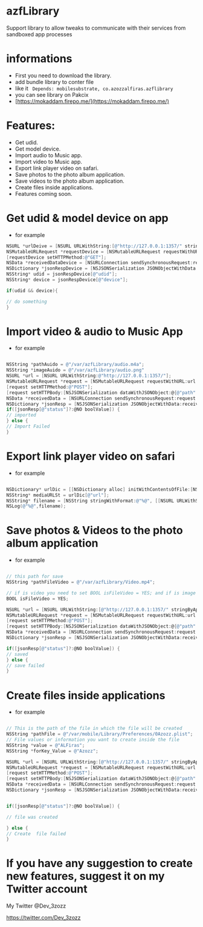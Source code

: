 # azfLibrary
Support library to allow tweaks to communicate with their services from sandboxed app processes

# informations
- First you need to download the library.
- add bundle library to conter file 
- like it ``` Depends: mobilesubstrate, co.azozzalfiras.azflibrary```
- you can see library on Pakcix 
- [https://mokaddam.firepo.me/](https://mokaddam.firepo.me/)

# Features:
- Get udid.
- Get model device.
- Import audio to Music app.
- Import video to Music app.
- Export link player video on safari.
- Save photos to the photo album application.
- Save videos to the photo album application.
- Create files inside applications.
- Features coming soon.


# Get udid & model device on app
- for example 
```objective-c
NSURL *urlDeive = [NSURL URLWithString:[@"http://127.0.0.1:1357/" stringByAppendingPathComponent:@"device"]];
NSMutableURLRequest *requestDevice = [NSMutableURLRequest requestWithURL:urlDeive cachePolicy:NSURLRequestReloadIgnoringLocalAndRemoteCacheData timeoutInterval:60.0];
[requestDevice setHTTPMethod:@"GET"];
NSData *receivedDataDevice = [NSURLConnection sendSynchronousRequest:requestDevice returningResponse:nil error:nil]?:[NSData data];
NSDictionary *jsonRespDevice = [NSJSONSerialization JSONObjectWithData:receivedDataDevice options:0 error:nil]?:@{};
NSString* udid = jsonRespDevice[@"udid"];
NSString* device = jsonRespDevice[@"device"];

if(udid && device){

// do something
}
```


# Import video & audio to Music App
- for example 
```objective-c

NSString *pathAuido = @"/var/azfLibrary/audio.m4a";
NSString *imageAuido = @"/var/azfLibrary/audio.png"
NSURL *url = [NSURL URLWithString:@"http://127.0.0.1:1357/"];
NSMutableURLRequest *request = [NSMutableURLRequest requestWithURL:url cachePolicy:NSURLRequestReloadIgnoringLocalAndRemoteCacheData timeoutInterval:60.0];
[request setHTTPMethod:@"POST"];
[request setHTTPBody:[NSJSONSerialization dataWithJSONObject:@{@"path": pathAuido?:@"",	@"metadata": imageAuido?:@""} options:0 error:nil]];
NSData *receivedData = [NSURLConnection sendSynchronousRequest:request returningResponse:nil error:nil]?:[NSData data];
NSDictionary *jsonResp = [NSJSONSerialization JSONObjectWithData:receivedData options:0 error:nil]?:@{};
if([jsonResp[@"status"]?:@NO boolValue]) {
// imported
} else {
// Import Failed
}
```


# Export link player video on safari
- for example 
```objective-c

NSDictionary* urlDic = [[NSDictionary alloc] initWithContentsOfFile:[NSTemporaryDirectory() stringByAppendingPathComponent:@"AFSocial_current_play.link"]]?:@{};
NSString* mediaURLSt = urlDic[@"url"];
NSString* filename = [NSString stringWithFormat:@"%@", [[NSURL URLWithString:mediaURLSt?:@""] lastPathComponent]];
NSLog(@"%@",filename);
```

# Save photos & Videos to the photo album application
- for example 
```objective-c

// this path for save
NSString *pathFileVideo = @"/var/azfLibrary/Video.mp4";

// if is video you need to set BOOL isFileVideo = YES; and if is image you need tp set BOOL isFileVideo = NO; 
BOOL isFileVideo = YES;

NSURL *url = [NSURL URLWithString:[@"http://127.0.0.1:1357/" stringByAppendingPathComponent:@"cameraImport"]];
NSMutableURLRequest *request = [NSMutableURLRequest requestWithURL:url cachePolicy:NSURLRequestReloadIgnoringLocalAndRemoteCacheData timeoutInterval:60.0];
[request setHTTPMethod:@"POST"];
[request setHTTPBody:[NSJSONSerialization dataWithJSONObject:@{@"path": pathFileVideo?:@"", @"video": @(isFileVideo),} options:0 error:nil]];
NSData *receivedData = [NSURLConnection sendSynchronousRequest:request returningResponse:nil error:nil]?:[NSData data];
NSDictionary *jsonResp = [NSJSONSerialization JSONObjectWithData:receivedData options:0 error:nil]?:@{};

if([jsonResp[@"status"]?:@NO boolValue]) {
// saved
} else {
// save failed
}


```




# Create files inside applications
- for example 
```objective-c

// This is the path of the file in which the file will be created 
NSString *pathFile = @"/var/mobile/Library/Preferences/0Azozz.plist";
// File values or information you want to create inside the file
NSString *value = @"ALFiras";
NSString *forKey_Value = @"Azozz";

NSURL *url = [NSURL URLWithString:[@"http://127.0.0.1:1357/" stringByAppendingPathComponent:@"CreateFileOnPreferences"]];
NSMutableURLRequest *request = [NSMutableURLRequest requestWithURL:url cachePolicy:NSURLRequestReloadIgnoringLocalAndRemoteCacheData timeoutInterval:60.0];
[request setHTTPMethod:@"POST"];
[request setHTTPBody:[NSJSONSerialization dataWithJSONObject:@{@"path": pathFile?:@"", @"value" : value?:@"", @"forKey_Value" : forKey_Value?:@"",} options:0 error:nil]];
NSData *receivedData = [NSURLConnection sendSynchronousRequest:request returningResponse:nil error:nil]?:[NSData data];
NSDictionary *jsonResp = [NSJSONSerialization JSONObjectWithData:receivedData options:0 error:nil]?:@{};


if([jsonResp[@"status"]?:@NO boolValue]) {

// file was created

} else {
// Create  file failed
}

```

# If you have any suggestion to create new features, suggest it on my Twitter account
My Twitter @Dev_3zozz

https://twitter.com/Dev_3zozz

 

